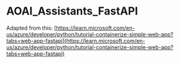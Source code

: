 # AOAI_Assistants_FastAPI

Adapted from this: [https://learn.microsoft.com/en-us/azure/developer/python/tutorial-containerize-simple-web-app?tabs=web-app-fastapi](https://learn.microsoft.com/en-us/azure/developer/python/tutorial-containerize-simple-web-app?tabs=web-app-fastapi)